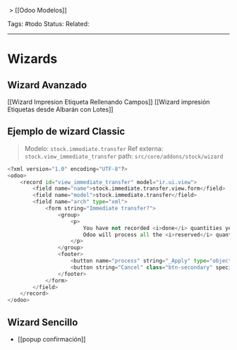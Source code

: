 > [[Odoo Modelos]]

Tags: #todo 
Status: 
Related: 

___

# Wizards

## Wizard Avanzado

[[Wizard Impresion Etiqueta Rellenando Campos]]
[[Wizard impresión Etiquetas desde Albarán con Lotes]]

## Ejemplo de wizard Classic

> Modelo: `stock.immediate.transfer`
> Ref externa: `stock.view_immediate_transfer`
> path: `src/core/addons/stock/wizard`

```python
<?xml version="1.0" encoding="UTF-8"?>  
<odoo>  
    <record id="view_immediate_transfer" model="ir.ui.view">  
        <field name="name">stock.immediate.transfer.view.form</field>  
        <field name="model">stock.immediate.transfer</field>  
        <field name="arch" type="xml">  
            <form string="Immediate transfer?">  
                <group>  
                    <p>  
                        You have not recorded <i>done</i> quantities yet, by clicking on <i>apply</i>  
                        Odoo will process all the <i>reserved</i> quantities.  
                    </p>  
                </group>  
                <footer>  
                    <button name="process" string="_Apply" type="object" class="btn-primary"/>  
                    <button string="Cancel" class="btn-secondary" special="cancel" />  
                </footer>  
            </form>  
        </field>  
    </record>  
</odoo>
```

## Wizard Sencillo
- [[popup confirmación]]

